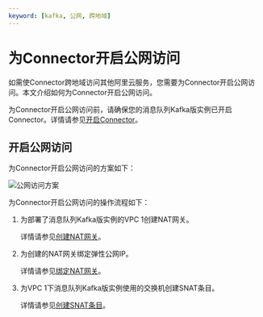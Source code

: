 ```yaml
---
keyword: [kafka, 公网, 跨地域]
---
```


# 为Connector开启公网访问

如需使Connector跨地域访问其他阿里云服务，您需要为Connector开启公网访问。本文介绍如何为Connector开启公网访问。

为Connector开启公网访问前，请确保您的消息队列Kafka版实例已开启Connector。详情请参见[开启Connector](/cn.zh-CN/用户指南/Connector/开启Connector.md)。

## 开启公网访问

为Connector开启公网访问的方案如下：

![公网访问方案](https://static-aliyun-doc.oss-cn-hangzhou.aliyuncs.com/assets/img/zh-CN/2016119951/p130354.png)

为Connector开启公网访问的操作流程如下：

1.  为部署了消息队列Kafka版实例的VPC 1创建NAT网关。

    详情请参见[创建NAT网关](/cn.zh-CN/用户指南/NAT网关实例/创建NAT网关.md)。

2.  为创建的NAT网关绑定弹性公网IP。

    详情请参见[绑定NAT网关](/cn.zh-CN/用户指南/绑定云资源/绑定NAT网关.md)。

3.  为VPC 1下消息队列Kafka版实例使用的交换机创建SNAT条目。

    详情请参见[创建SNAT条目](/cn.zh-CN/用户指南/SNAT（访问公网服务）/创建SNAT条目.md)。


